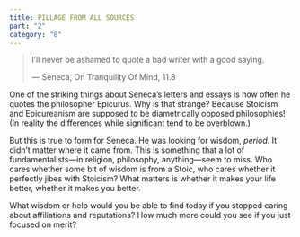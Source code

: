```yaml
---
title: PILLAGE FROM ALL SOURCES
part: "2"
category: "8"
---
```


> I’ll never be ashamed to quote a bad writer with a good saying.
>
> — Seneca, On Tranquility Of Mind, 11.8

One of the striking things about Seneca’s letters and essays is how often he quotes the philosopher Epicurus. Why is that strange? Because Stoicism and Epicureanism are supposed to be diametrically opposed philosophies! (In reality the differences while significant tend to be overblown.)

But this is true to form for Seneca. He was looking for wisdom, _period_. It didn’t matter where it came from. This is something that a lot of fundamentalists—in religion, philosophy, anything—seem to miss. Who cares whether some bit of wisdom is from a Stoic, who cares whether it perfectly jibes with Stoicism? What matters is whether it makes your life better, whether it makes you better.

What wisdom or help would you be able to find today if you stopped caring about affiliations and reputations? How much more could you see if you just focused on merit?
